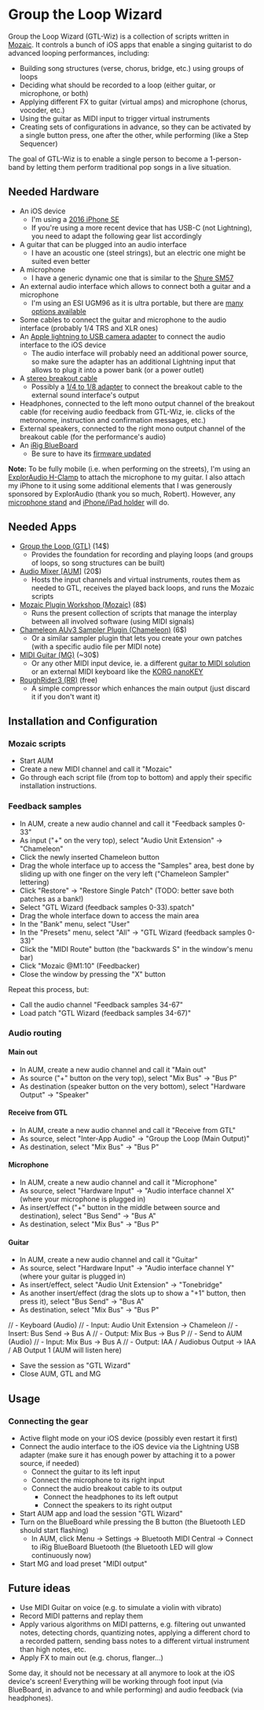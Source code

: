# Group the Loop Wizard

Group the Loop Wizard (GTL-Wiz) is a collection of scripts written in [Mozaic](https://apps.apple.com/us/app/mozaic-plugin-workshop/id1457962653). It controls a bunch of iOS apps that enable a singing guitarist to do advanced looping performances, including:

- Building song structures (verse, chorus, bridge, etc.) using groups of loops
- Deciding what should be recorded to a loop (either guitar, or microphone, or both)
- Applying different FX to guitar (virtual amps) and microphone (chorus, vocoder, etc.)
- Using the guitar as MIDI input to trigger virtual instruments
- Creating sets of configurations in advance, so they can be activated by a single button press, one after the other, while performing (like a Step Sequencer)

The goal of GTL-Wiz is to enable a single person to become a 1-person-band by letting them perform traditional pop songs in a live situation.

## Needed Hardware

- An iOS device
    - I'm using a [2016 iPhone SE](https://en.wikipedia.org/wiki/IPhone_SE_%281st_generation%29)
    - If you're using a more recent device that has USB-C (not Lightning), you need to adapt the following gear list accordingly
- A guitar that can be plugged into an audio interface
    - I have an acoustic one (steel strings), but an electric one might be suited even better
- A microphone
    - I have a generic dynamic one that is similar to the [Shure SM57](https://www.shure.com/en-US/products/microphones/sm58)
- An external audio interface which allows to connect both a guitar and a microphone
    - I'm using an ESI UGM96 as it is ultra portable, but there are [many options available](https://forum.audiob.us/discussion/39270/what-is-the-smallest-2-channel-guitar-mic-usb-audio-interface/p1)
- Some cables to connect the guitar and microphone to the audio interface (probably 1/4 TRS and XLR ones)
- An [Apple lightning to USB camera adapter](https://www.amazon.com/Apple-Lightning-USB3-Camera-Adapter/dp/B01F7KJDIM/) to connect the audio interface to the iOS device
    - The audio interface will probably need an additional power source, so make sure the adapter has an additional Lightning input that allows to plug it into a power bank (or a power outlet)
- A [stereo breakout cable](https://www.amazon.com/Hosa-YMM-261-Stereo-Breakout-Cable/dp/B000068O5H/)
    - Possibly a [1/4 to 1/8 adapter](https://www.amazon.com/6-35mm-Female-Adapter-Converter-Headphones/dp/B07SM4ZM33/) to connect the breakout cable to the external sound interface's output
- Headphones, connected to the left mono output channel of the breakout cable (for receiving audio feedback from GTL-Wiz, ie. clicks of the metronome, instruction and confirmation messages, etc.)
- External speakers, connected to the right mono output channel of the breakout cable (for the performance's audio)
- An [iRig BlueBoard](https://www.ikmultimedia.com/products/irigblueboard/)
    - Be sure to have its [firmware updated](https://cgi.ikmultimedia.com/ikforum/viewtopic.php?f=9&t=24780)

**Note:** To be fully mobile (i.e. when performing on the streets), I'm using an [ExplorAudio H-Clamp](https://exploraudio.com/categories/giltrap-signature-h-clamp/24/) to attach the microphone to my guitar. I also attach my iPhone to it using some additional elements that I was generously sponsored by ExplorAudio (thank you so much, Robert). However, any [microphone stand](https://www.amazon.co.uk/Tiger-Music-MCA7-BK-Professional-Microphone/dp/B002GODR1W) and [iPhone/iPad holder](https://www.aliexpress.com/item/32717839677.html) will do.

## Needed Apps

- [Group the Loop (GTL)](https://apps.apple.com/us/app/group-the-loop/id1029416579) (14$)
    - Provides the foundation for recording and playing loops (and groups of loops, so song structures can be built)
- [Audio Mixer [AUM]](https://apps.apple.com/us/app/aum-audio-mixer/id1055636344) (20$)
    - Hosts the input channels and virtual instruments, routes them as needed to GTL, receives the played back loops, and runs the Mozaic scripts
- [Mozaic Plugin Workshop (Mozaic)](https://apps.apple.com/us/app/mozaic-plugin-workshop/id1457962653) (8$)
    - Runs the present collection of scripts that manage the interplay between all involved software (using MIDI signals)
- [Chameleon AUv3 Sampler Plugin (Chameleon)](https://apps.apple.com/us/app/chameleon-auv3-sampler-plugin/id1456474953) (6$)
    - Or a similar sampler plugin that lets you create your own patches (with a specific audio file per MIDI note)
- [MIDI Guitar (MG)](https://apps.apple.com/us/app/midi-guitar/id523095780) (~30$)
    - Or any other MIDI input device, ie. a different [guitar to MIDI solution](https://forum.audiob.us/discussion/40935/pros-and-cons-of-different-guitar-to-midi-solutions-ios-midi-guitar-2-fishman-triple-play/p1?new=1) or an external MIDI keyboard like the [KORG nanoKEY](https://www.korg.com/us/products/computergear/nanokey2/)
- [RoughRider3 (RR)](https://apps.apple.com/us/app/roughrider3/id1496058931?ls=1) (free)
    - A simple compressor which enhances the main output (just discard it if you don't want it)

## Installation and Configuration

### Mozaic scripts

- Start AUM
- Create a new MIDI channel and call it "Mozaic"
- Go through each script file (from top to bottom) and apply their specific installation instructions.

### Feedback samples

- In AUM, create a new audio channel and call it "Feedback samples 0-33"
- As input ("+" on the very top), select "Audio Unit Extension" -> "Chameleon"
- Click the newly inserted Chameleon button
- Drag the whole interface up to access the "Samples" area, best done by sliding up with one finger on the very left ("Chameleon Sampler" lettering)
- Click "Restore" -> "Restore Single Patch" (TODO: better save both patches as a bank!)
- Select "GTL Wizard (feedback samples 0-33).spatch"
- Drag the whole interface down to access the main area
- In the "Bank" menu, select "User"
- In the "Presets" menu, select "All" -> "GTL Wizard (feedback samples 0-33)"
- Click the "MIDI Route" button (the "backwards S" in the window's menu bar)
- Click "Mozaic @M1:10" (Feedbacker)
- Close the window by pressing the "X" button

Repeat this process, but:

- Call the audio channel "Feedback samples 34-67"
- Load patch "GTL Wizard (feedback samples 34-67)"

### Audio routing

#### Main out

- In AUM, create a new audio channel and call it "Main out"
- As source ("+" button on the very top), select "Mix Bus" -> "Bus P"
- As destination (speaker button on the very bottom), select "Hardware Output" -> "Speaker"

#### Receive from GTL

- In AUM, create a new audio channel and call it "Receive from GTL"
- As source, select "Inter-App Audio" -> "Group the Loop (Main Output)"
- As destination, select "Mix Bus" -> "Bus P"

#### Microphone

- In AUM, create a new audio channel and call it "Microphone"
- As source, select "Hardware Input" -> "Audio interface channel X" (where your microphone is plugged in)
- As insert/effect ("+" button in the middle between source and destination), select "Bus Send" -> "Bus A"
- As destination, select "Mix Bus" -> "Bus P"

#### Guitar

- In AUM, create a new audio channel and call it "Guitar"
- As source, select "Hardware Input" -> "Audio interface channel Y" (where your guitar is plugged in)
- As insert/effect, select "Audio Unit Extension" -> "Tonebridge"
- As another insert/effect (drag the slots up to show a "+1" button, then press it), select "Bus Send" -> "Bus A"
- As destination, select "Mix Bus" -> "Bus P"


// - Keyboard (Audio)
//     - Input: Audio Unit Extension -> Chameleon
//     - Insert: Bus Send -> Bus A
//     - Output: Mix Bus -> Bus P
// - Send to AUM (Audio)
//     - Input: Mix Bus -> Bus A
//     - Output: IAA / Audiobus Output -> IAA / AB Output 1 (AUM will listen here)



- Save the session as "GTL Wizard"
- Close AUM, GTL and MG

## Usage

### Connecting the gear

- Active flight mode on your iOS device (possibly even restart it first)
- Connect the audio interface to the iOS device via the Lightning USB adapter (make sure it has enough power by attaching it to a power source, if needed)
    - Connect the guitar to its left input
    - Connect the microphone to its right input
    - Connect the audio breakout cable to its output
        - Connect the headphones to its left output
        - Connect the speakers to its right output
- Start AUM app and load the session "GTL Wizard"
- Turn on the BlueBoard while pressing the B button (the Bluetooth LED should start flashing)
    - In AUM, click Menu -> Settings -> Bluetooth MIDI Central -> Connect to iRig BlueBoard Bluetooth (the Bluetooth LED will glow continuously now)
- Start MG and load preset "MIDI output"

## Future ideas

- Use MIDI Guitar on voice (e.g. to simulate a violin with vibrato)
- Record MIDI patterns and replay them
- Apply various algorithms on MIDI patterns, e.g. filtering out unwanted notes, detecting chords, quantizing notes, applying a different chord to a recorded pattern, sending bass notes to a different virtual instrument than high notes, etc.
- Apply FX to main out (e.g. chorus, flanger...)

Some day, it should not be necessary at all anymore to look at the iOS device's screen! Everything will be working through foot input (via BlueBoard, in advance to and while performing) and audio feedback (via headphones).
